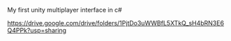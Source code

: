 My first unity multiplayer interface in c#

https://drive.google.com/drive/folders/1PjtDo3uWWBfL5XTkQ_sH4bRN3E6Q4PPk?usp=sharing
